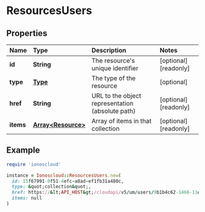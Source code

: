 # ResourcesUsers

## Properties

| Name | Type | Description | Notes |
| :--- | :--- | :--- | :--- |
| **id** | **String** | The resource's unique identifier | \[optional\]\[readonly\] |
| **type** | [**Type**](type.md) | The type of the resource | \[optional\] |
| **href** | **String** | URL to the object representation \(absolute path\) | \[optional\]\[readonly\] |
| **items** | [**Array&lt;Resource&gt;**](resource.md) | Array of items in that collection | \[optional\]\[readonly\] |

## Example

```ruby
require 'ionoscloud'

instance = Ionoscloud::ResourcesUsers.new(
  id: 15f67991-0f51-4efc-a8ad-ef1fb31a480c,
  type: &quot;collection&quot;,
  href: https://&lt;API_HOST&gt;/cloudapi/v5/um/users/9b1b4c62-1466-11e7-87d3-d7bb7dac0087/owns,
  items: null
)
```

